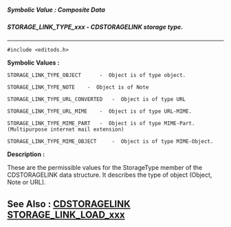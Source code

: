 ##### Symbolic Value : Composite Data
##### STORAGE_LINK_TYPE_xxx - CDSTORAGELINK storage type.
---
```
#include <editods.h>
```

**Symbolic Values :**

	STORAGE_LINK_TYPE_OBJECT	  -  Object is of type object.

	STORAGE_LINK_TYPE_NOTE	  -  Object is of Note

	STORAGE_LINK_TYPE_URL_CONVERTED	  -  Object is of type URL

	STORAGE_LINK_TYPE_URL_MIME	  -  Object is of type URL-MIME.

	STORAGE_LINK_TYPE_MIME_PART	  -  Object is of type MIME-Part. (Multipurpose internet mail extension)

	STORAGE_LINK_TYPE_MIME_OBJECT	  -  Object is of type MIME-Object.


**Description :**

These are the permissible values for the StorageType member of the CDSTORAGELINK data structure.  It describes the type of object (Object, Note or URL).


**See Also :**
[CDSTORAGELINK](/domino-c-api-docs/reference/Data/CDSTORAGELINK)
[STORAGE_LINK_LOAD_xxx](/domino-c-api-docs/reference/Symb/STORAGE_LINK_LOAD_xxx)
---
